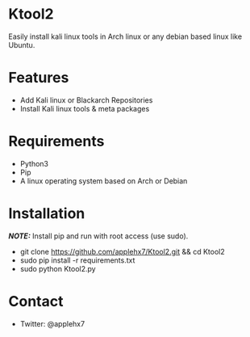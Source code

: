 # Ktool2
Easily install kali linux tools in Arch linux or any debian based linux like Ubuntu.

# Features
- Add Kali linux or Blackarch Repositories
- Install Kali linux tools & meta packages

# Requirements
- Python3
- Pip
- A linux operating system based on Arch or Debian

# Installation
**_NOTE:_**  Install pip and run with root access (use sudo).
- git clone https://github.com/applehx7/Ktool2.git && cd Ktool2
- sudo pip install -r requirements.txt
- sudo python Ktool2.py

# Contact
- Twitter: @applehx7
